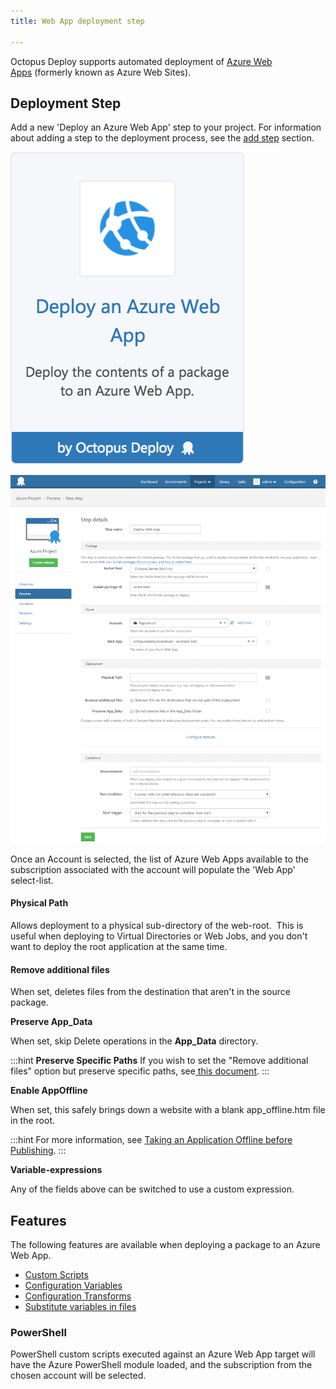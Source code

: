 ```yaml
---
title: Web App deployment step

---
```



Octopus Deploy supports automated deployment of [Azure Web Apps](http://azure.microsoft.com/en-us/services/app-service/web/) (formerly known as Azure Web Sites).

## Deployment Step


Add a new 'Deploy an Azure Web App' step to your project. For information about adding a step to the deployment process, see the [add step](http://docs.octopusdeploy.com/display/OD/Add+step) section.


![](/docs/images/5671696/5865899.png)








![](/docs/images/3049430/3278562.png)


Once an Account is selected, the list of Azure Web Apps available to the subscription associated with the account will populate the 'Web App' select-list.

#### Physical Path


Allows deployment to a physical sub-directory of the web-root.  This is useful when deploying to Virtual Directories or Web Jobs, and you don't want to deploy the root application at the same time.

#### Remove additional files


When set, deletes files from the destination that aren't in the source package.


**Preserve App\_Data**


When set, skip Delete operations in the **App\_Data** directory.

:::hint
**Preserve Specific Paths**
If you wish to set the "Remove additional files" option but preserve specific paths, see[ this document](/docs/guides/azure-deployments/web-apps/web-app-concepts/web-app-deployment-step/preserve-specific-paths-when-deploying-azure-web-app.md).
:::


**Enable AppOffline**


When set, this safely brings down a website with a blank app\_offline.htm file in the root.

:::hint
For more information, see [Taking an Application Offline before Publishing](https://www.iis.net/learn/publish/deploying-application-packages/taking-an-application-offline-before-publishing).
:::


**Variable-expressions**


Any of the fields above can be switched to use a custom expression.

## Features


The following features are available when deploying a package to an Azure Web App.

- [Custom Scripts](/docs/deploying-applications/custom-scripts/index.md)
- [Configuration Variables](/docs/deploying-applications/configuration-files/index.md)
- [Configuration Transforms](/docs/deploying-applications/configuration-files/index.md)
- [Substitute variables in files](/docs/reference/variable-substitution-syntax.md)


### PowerShell


PowerShell custom scripts executed against an Azure Web App target will have the Azure PowerShell module loaded, and the subscription from the chosen account will be selected.

